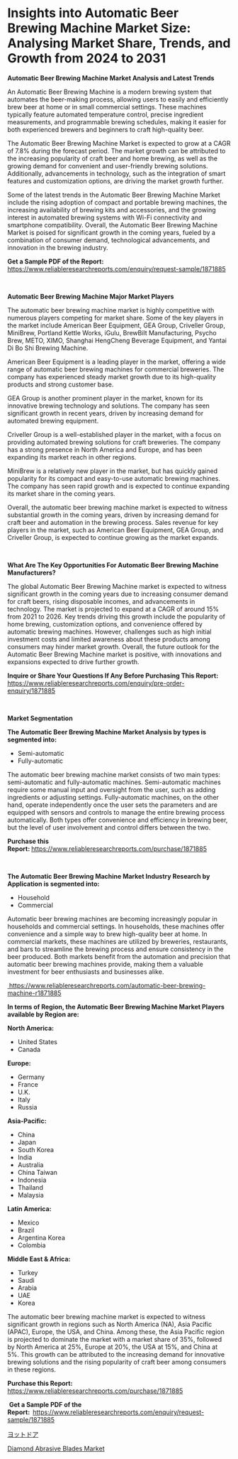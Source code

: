 <p><h1>Insights into Automatic Beer Brewing Machine Market Size: Analysing Market Share, Trends, and Growth from 2024 to 2031</h1></p><p><strong>Automatic Beer Brewing Machine Market Analysis and Latest Trends</strong></p>
<p><p>An Automatic Beer Brewing Machine is a modern brewing system that automates the beer-making process, allowing users to easily and efficiently brew beer at home or in small commercial settings. These machines typically feature automated temperature control, precise ingredient measurements, and programmable brewing schedules, making it easier for both experienced brewers and beginners to craft high-quality beer.</p><p>The Automatic Beer Brewing Machine Market is expected to grow at a CAGR of 7.8% during the forecast period. The market growth can be attributed to the increasing popularity of craft beer and home brewing, as well as the growing demand for convenient and user-friendly brewing solutions. Additionally, advancements in technology, such as the integration of smart features and customization options, are driving the market growth further.</p><p>Some of the latest trends in the Automatic Beer Brewing Machine Market include the rising adoption of compact and portable brewing machines, the increasing availability of brewing kits and accessories, and the growing interest in automated brewing systems with Wi-Fi connectivity and smartphone compatibility. Overall, the Automatic Beer Brewing Machine Market is poised for significant growth in the coming years, fueled by a combination of consumer demand, technological advancements, and innovation in the brewing industry.</p></p>
<p><strong>Get a Sample PDF of the Report:&nbsp;</strong> <a href="https://www.reliableresearchreports.com/enquiry/request-sample/1871885">https://www.reliableresearchreports.com/enquiry/request-sample/1871885</a></p>
<p>&nbsp;</p>
<p><strong>Automatic Beer Brewing Machine Major Market Players</strong></p>
<p><p>The automatic beer brewing machine market is highly competitive with numerous players competing for market share. Some of the key players in the market include American Beer Equipment, GEA Group, Criveller Group, MiniBrew, Portland Kettle Works, iGulu, BrewBilt Manufacturing, Psycho Brew, METO, XIMO, Shanghai HengCheng Beverage Equipment, and Yantai Di Bo Shi Brewing Machine. </p><p>American Beer Equipment is a leading player in the market, offering a wide range of automatic beer brewing machines for commercial breweries. The company has experienced steady market growth due to its high-quality products and strong customer base. </p><p>GEA Group is another prominent player in the market, known for its innovative brewing technology and solutions. The company has seen significant growth in recent years, driven by increasing demand for automated brewing equipment.</p><p>Criveller Group is a well-established player in the market, with a focus on providing automated brewing solutions for craft breweries. The company has a strong presence in North America and Europe, and has been expanding its market reach in other regions.</p><p>MiniBrew is a relatively new player in the market, but has quickly gained popularity for its compact and easy-to-use automatic brewing machines. The company has seen rapid growth and is expected to continue expanding its market share in the coming years.</p><p>Overall, the automatic beer brewing machine market is expected to witness substantial growth in the coming years, driven by increasing demand for craft beer and automation in the brewing process. Sales revenue for key players in the market, such as American Beer Equipment, GEA Group, and Criveller Group, is expected to continue growing as the market expands.</p></p>
<p>&nbsp;</p>
<p><strong>What Are The Key Opportunities For Automatic Beer Brewing Machine Manufacturers?</strong></p>
<p><p>The global Automatic Beer Brewing Machine market is expected to witness significant growth in the coming years due to increasing consumer demand for craft beers, rising disposable incomes, and advancements in technology. The market is projected to expand at a CAGR of around 15% from 2021 to 2026. Key trends driving this growth include the popularity of home brewing, customization options, and convenience offered by automatic brewing machines. However, challenges such as high initial investment costs and limited awareness about these products among consumers may hinder market growth. Overall, the future outlook for the Automatic Beer Brewing Machine market is positive, with innovations and expansions expected to drive further growth.</p></p>
<p><strong>Inquire or Share Your Questions If Any Before Purchasing This Report:</strong> <a href="https://www.reliableresearchreports.com/enquiry/pre-order-enquiry/1871885">https://www.reliableresearchreports.com/enquiry/pre-order-enquiry/1871885</a></p>
<p>&nbsp;</p>
<p><strong>Market Segmentation</strong></p>
<p><strong>The Automatic Beer Brewing Machine Market Analysis by types is segmented into:</strong></p>
<p><ul><li>Semi-automatic</li><li>Fully-automatic</li></ul></p>
<p><p>The automatic beer brewing machine market consists of two main types: semi-automatic and fully-automatic machines. Semi-automatic machines require some manual input and oversight from the user, such as adding ingredients or adjusting settings. Fully-automatic machines, on the other hand, operate independently once the user sets the parameters and are equipped with sensors and controls to manage the entire brewing process automatically. Both types offer convenience and efficiency in brewing beer, but the level of user involvement and control differs between the two.</p></p>
<p><strong>Purchase this Report:&nbsp;</strong><a href="https://www.reliableresearchreports.com/purchase/1871885">https://www.reliableresearchreports.com/purchase/1871885</a></p>
<p>&nbsp;</p>
<p><strong>The Automatic Beer Brewing Machine Market Industry Research by Application is segmented into:</strong></p>
<p><ul><li>Household</li><li>Commercial</li></ul></p>
<p><p>Automatic beer brewing machines are becoming increasingly popular in households and commercial settings. In households, these machines offer convenience and a simple way to brew high-quality beer at home. In commercial markets, these machines are utilized by breweries, restaurants, and bars to streamline the brewing process and ensure consistency in the beer produced. Both markets benefit from the automation and precision that automatic beer brewing machines provide, making them a valuable investment for beer enthusiasts and businesses alike.</p></p>
<p><a href="https://www.reliableresearchreports.com/automatic-beer-brewing-machine-r1871885">&nbsp;https://www.reliableresearchreports.com/automatic-beer-brewing-machine-r1871885</a></p>
<p><strong>In terms of Region, the Automatic Beer Brewing Machine Market Players available by Region are:</strong></p>
<p>
    <p> <strong> North America: </strong>
        <ul>
            <li>United States</li>
            <li>Canada</li>
        </ul>
        </p> 
    <p> <strong> Europe: </strong>
        <ul>
            <li>Germany</li>
            <li>France</li>
            <li>U.K.</li>
            <li>Italy</li>
            <li>Russia</li>
        </ul>
        </p> 
    <p> <strong> Asia-Pacific: </strong>
        <ul>
            <li>China</li>
            <li>Japan</li>
            <li>South Korea</li>
            <li>India</li>
            <li>Australia</li>
            <li>China Taiwan</li>
            <li>Indonesia</li>
            <li>Thailand</li>
            <li>Malaysia</li>
        </ul>
        </p> 
    <p> <strong> Latin America: </strong>
        <ul>
            <li>Mexico</li>
            <li>Brazil</li>
            <li>Argentina Korea</li>
            <li>Colombia</li>
        </ul>
        </p> 
    <p> <strong> Middle East & Africa: </strong>
        <ul>
            <li>Turkey</li>
            <li>Saudi</li>
            <li>Arabia</li>
            <li>UAE</li>
            <li>Korea</li>
        </ul>
    </p>
    </p>
<p><p>The automatic beer brewing machine market is expected to witness significant growth in regions such as North America (NA), Asia Pacific (APAC), Europe, the USA, and China. Among these, the Asia Pacific region is projected to dominate the market with a market share of 35%, followed by North America at 25%, Europe at 20%, the USA at 15%, and China at 5%. This growth can be attributed to the increasing demand for innovative brewing solutions and the rising popularity of craft beer among consumers in these regions.</p></p>
<p><strong>Purchase this Report: </strong><a href="https://www.reliableresearchreports.com/purchase/1871885">https://www.reliableresearchreports.com/purchase/1871885</a></p>
<p>&nbsp;<strong>Get a Sample PDF of the Report:&nbsp;&nbsp;</strong><a href="https://www.reliableresearchreports.com/enquiry/request-sample/1871885">https://www.reliableresearchreports.com/enquiry/request-sample/1871885</a></p>
<p><strong></strong></p>
<p><p><a href="https://github.com/lababdou/Market-Research-Report-List-3/blob/main/289176922598.md">ヨットドア</a></p><p><a href="https://github.com/NorbertYates/Market-Research-Report-List-4/blob/main/diamond-abrasive-blades-market.md">Diamond Abrasive Blades Market</a></p></p>